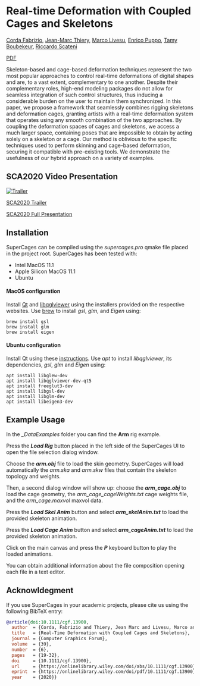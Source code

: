 # Real-time Deformation with Coupled Cages and Skeletons
[Corda Fabrizio](http://www.fabriziocorda.com), [Jean-Marc Thiery](https://perso.telecom-paristech.fr/jthiery/), [Marco Livesu](http://pers.ge.imati.cnr.it/livesu/), [Enrico Puppo](https://www.disi.unige.it/person/PuppoE/), [Tamy Boubekeur](https://perso.telecom-paristech.fr/boubek/), [Riccardo Scateni](http://people.unica.it/riccardoscateni/)

[PDF](http://pers.ge.imati.cnr.it/livesu/papers/CTLPBS20/CTLPBS20.pdf) 

Skeleton-based and cage-based deformation techniques represent the two most popular approaches to control real-time deformations of digital shapes and are, to a vast extent, complementary to one another. Despite their complementary roles, high-end modeling packages do not allow for seamless integration of such control structures, thus inducing a considerable burden on the user to maintain them synchronized. In this paper, we propose a framework that seamlessly combines rigging skeletons and deformation cages, granting artists with a real-time deformation system that operates using any smooth combination of the two approaches. By coupling the deformation spaces of cages and skeletons, we access a much larger space, containing poses that are impossible to obtain by acting solely on a skeleton or a cage. Our method is oblivious to the specific techniques used to perform skinning and cage-based deformation, securing it compatible with pre-existing tools. We demonstrate the usefulness of our hybrid approach on a variety of examples. 

## SCA2020 Video Presentation

[![Trailer](https://img.youtube.com/vi/bfwVCidbX1s/0.jpg)](https://www.youtube.com/watch?v=bfwVCidbX1s)

[SCA2020 Trailer](https://www.youtube.com/watch?v=bfwVCidbX1s)

[SCA2020 Full Presentation](https://www.youtube.com/watch?v=HNuNZP_RMN8)

## Installation
SuperCages can be compiled using the *supercages.pro* qmake file placed in the project root.
SuperCages has been tested with: 
 - Intel MacOS 11.1
 - Apple Silicon MacOS 11.1
 - Ubuntu

#### MacOS configuration
Install [Qt](https://www.qt.io/download) and [libqglviewer](http://libqglviewer.com/download.html) using the installers provided on the respective websites.
Use [brew](https://brew.sh/) to install *gsl*, *glm*, and *Eigen* using:

    brew install gsl
    brew install glm
    brew install eigen
    
#### Ubuntu configuration
Install Qt using these [instructions](https://wiki.qt.io/Install_Qt_5_on_Ubuntu).
Use *apt* to install *libqglviewer*, its dependencies, *gsl*, *glm* and *Eigen* using:

    apt install libglew-dev
    apt install libqglviewer-dev-qt5
    apt install freeglut3-dev
    apt install libgsl-dev
    apt install libglm-dev
    apt install libeigen3-dev
 
## Example Usage
In the *_DataExamples* folder you can find the **Arm** rig example.

Press the ***Load Rig*** button placed in the left side of the SuperCages UI to open the file selection dialog window. 

Choose the ***arm.obj*** file to load the skin geometry. SuperCages will load automatically the *arm.ska* and *arm.skw* files that contain the skeleton topology and weights.  

Then, a second dialog window will show up: choose the ***arm_cage.obj*** to load the cage geometry, the *arm_cage_cageWeights.txt* cage weights file, and the *arm_cage.maxvol* maxvol data.

Press the ***Load Skel Anim*** button and select ***arm_skelAnim.txt*** to load the provided skeleton animation. 

Press the ***Load Cage Anim*** button and select ***arm_cageAnim.txt*** to load the provided skeleton animation. 

Click on the main canvas and press the ***P*** keyboard button to play the loaded animations.

You can obtain additional information about the file composition opening each file in a text editor.

## Acknowldegment
If you use SuperCages in your academic projects, please cite us using the following 
BibTeX entry:

```bibtex  
@article{doi:10.1111/cgf.13900,
  author  = {Corda, Fabrizio and Thiery, Jean Marc and Livesu, Marco and Puppo, Enrico and Boubekeur, Tamy and Scateni, Riccardo},
  title   = {Real-Time Deformation with Coupled Cages and Skeletons},
  journal = {Computer Graphics Forum},
  volume  = {39},
  number  = {6},
  pages   = {19-32},
  doi     = {10.1111/cgf.13900},
  url     = {https://onlinelibrary.wiley.com/doi/abs/10.1111/cgf.13900},
  eprint  = {https://onlinelibrary.wiley.com/doi/pdf/10.1111/cgf.13900},
  year    = {2020}}
  ```